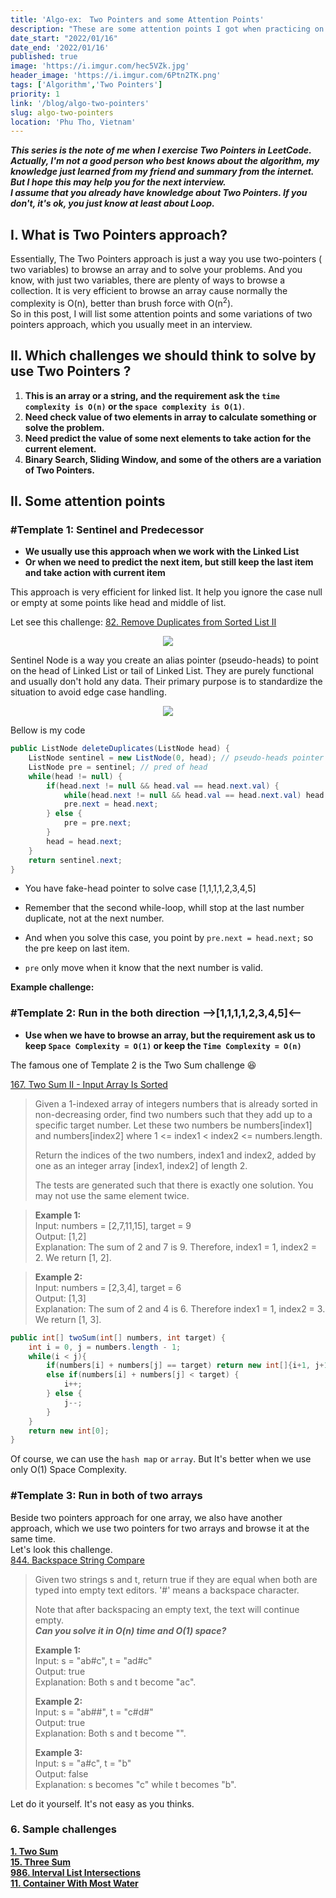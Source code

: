 ```yaml
---
title: 'Algo-ex:　Two Pointers and some Attention Points'
description: "These are some attention points I got when practicing on leetcode. These can help you succeed in the first submit, and the Interviewer will like that."
date_start: "2022/01/16"
date_end: '2022/01/16'
published: true
image: 'https://i.imgur.com/hec5VZk.jpg'
header_image: 'https://i.imgur.com/6Ptn2TK.png'
tags: ['Algorithm','Two Pointers']
priority: 1
link: '/blog/algo-two-pointers'
slug: algo-two-pointers
location: 'Phu Tho, Vietnam'
---
```


_**This series is the note of me when I exercise Two Pointers in LeetCode. Actually, I'm not a good person who best knows about the algorithm, my knowledge just learned from my friend and summary from the internet. But I hope this may help you for the next interview.  
I assume that you already have knowledge about Two Pointers. If you don't, it's ok, you just know at least about Loop.**_

## I. What is Two Pointers approach?

Essentially, The Two Pointers approach is just a way you use two-pointers ( two variables) to browse an array and to solve your problems. And you know, with just two variables, there are plenty of ways to browse a collection. It is very efficient to browse an array cause normally the complexity is O(n), better than brush force with O(n<sup>2</sup>).  
So in this post, I will list some attention points and some variations of two pointers approach, which you usually meet in an interview.

## II. Which challenges we should think to solve by use Two Pointers ?

1. **This is an array or a string, and the requirement ask the `time complexity is O(n)` or the `space complexity is O(1)`**.
2. **Need check value of two elements in array to calculate something or solve the problem.**
3. **Need predict the value of some next elements to take action for the current element.**
4. **Binary Search, Sliding Window, and some of the others are a variation of Two Pointers.**

## II. Some attention points

### #Template 1: Sentinel and Predecessor

* **We usually use this approach when we work with the Linked List**
* **Or when we need to predict the next item, but still keep the last item and take action with current item**

This approach is very efficient for linked list. It help you ignore the case null or empty at some points like head and middle of list.

Let see this challenge: [82. Remove Duplicates from Sorted List II][82]
<p align="center" width="100%">
    <img src="https://i.imgur.com/UuTA63k.png"/>
</p>

Sentinel Node is a way you create an alias pointer (pseudo-heads) to point on the head of Linked List or tail of Linked List. They are purely functional and usually don't hold any data. Their primary purpose is to standardize the situation to avoid edge case handling.

<p align="center" width="100%">
    <img src="https://i.imgur.com/83lcRrs.png"/>
</p>

Bellow is my code

```java
public ListNode deleteDuplicates(ListNode head) {
    ListNode sentinel = new ListNode(0, head); // pseudo-heads pointer
    ListNode pre = sentinel; // pred of head
    while(head != null) {
        if(head.next != null && head.val == head.next.val) {
            while(head.next != null && head.val == head.next.val) head = head.next;
            pre.next = head.next;
        } else {
            pre = pre.next;
        }
        head = head.next;
    }
    return sentinel.next;
}
```

* You have fake-head pointer to solve case [1,1,1,1,2,3,4,5]
* Remember that the second while-loop, whill stop at the last number duplicate, not at the next number.
* And when you solve this case, you point by `pre.next = head.next;` so the pre keep on last item.

* `pre` only move when it know that the next number is valid.

**Example challenge:**  

### #Template 2: Run in the both direction -->[1,1,1,1,2,3,4,5]<--

* **Use when we have to browse an array, but the requirement ask us to keep `Space Complexity = O(1)` or keep the `Time Complexity = O(n)`**

The famous one of Template 2 is the Two Sum challenge 😆

[167. Two Sum II - Input Array Is Sorted][167]

>Given a 1-indexed array of integers numbers that is already sorted in non-decreasing order, find two numbers such that they add up to a specific target number. Let these two numbers be numbers[index1] and numbers[index2] where 1 <= index1 < index2 <= numbers.length.
>
>Return the indices of the two numbers, index1 and index2, added by one as an integer array [index1, index2] of length 2.
>
>The tests are generated such that there is exactly one solution. You may not use the same element twice.

>**Example 1:**  
>Input: numbers = [2,7,11,15], target = 9  
Output: [1,2]  
Explanation: The sum of 2 and 7 is 9. Therefore, index1 = 1, index2 = 2. We return [1, 2].

>**Example 2:**   
>Input: numbers = [2,3,4], target = 6  
>Output: [1,3]  
>Explanation: The sum of 2 and 4 is 6. Therefore index1 = 1, index2 = 3. We return [1, 3].

```java
public int[] twoSum(int[] numbers, int target) {
    int i = 0, j = numbers.length - 1;
    while(i < j){
        if(numbers[i] + numbers[j] == target) return new int[]{i+1, j+1};
        else if(numbers[i] + numbers[j] < target) {
            i++;
        } else {
            j--;
        }
    }
    return new int[0];
}
```

Of course, we can use the `hash map` or `array`. But It's better when we use only O(1) Space Complexity.

### #Template 3: Run in both of two arrays

Beside two pointers approach for one array, we also have another approach, which we use two pointers for two arrays and browse it at the same time.  
Let's look this challenge.  
[844. Backspace String Compare][844]

>Given two strings s and t, return true if they are equal when both are typed into empty text editors. '#' means a backspace character.
>
>Note that after backspacing an empty text, the text will continue empty.  
>_**Can you solve it in O(n) time and O(1) space?**_  
>
>**Example 1:**  
>Input: s = "ab#c", t = "ad#c"  
>Output: true  
>Explanation: Both s and t become "ac".  
>
>**Example 2:**  
>Input: s = "ab##", t = "c#d#"  
>Output: true  
>Explanation: Both s and t become "".  
>
>**Example 3:**  
>Input: s = "a#c", t = "b"  
>Output: false  
>Explanation: s becomes "c" while t becomes "b".  

Let do it yourself. It's not easy as you thinks.

### 6. Sample challenges

[**1. Two Sum**][1]  
[**15. Three Sum**][15]  
[**986. Interval List Intersections**][986]  
[**11. Container With Most Water**][11]

[1]: https://leetcode.com/problems/two-sum/
[15]: https://leetcode.com/problems/3sum/
[82]: https://leetcode.com/problems/remove-duplicates-from-sorted-list-ii/
[167]: https://leetcode.com/problems/two-sum-ii-input-array-is-sorted/
[844]: https://leetcode.com/problems/backspace-string-compare/
[986]: https://leetcode.com/problems/interval-list-intersections/
[11]: https://leetcode.com/problems/container-with-most-water/